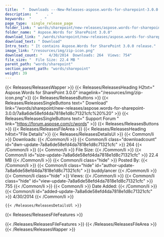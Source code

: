 ```yaml
---
title:  "  Downloads ---New-Releases-aspose.words-for-sharepoint-3.0.0 . " 
description:  "    . " 
keywords:  "    . " 
page_type:  single_release_page
folder_link: " words/sharepoint/new-releases/aspose.words-for-sharepoint-3.0.0/"
folder_name: " Aspose.Words for SharePoint 3.0.0"
download_link: " /words/sharepoint/new-releases/aspose.words-for-sharepoint-3.0.0/7a8a6de58efd4da7818e1d8c71321cfc"
download_text: " Download"
Intro_text: " It contains Aspose.Words for SharePoint 3.0.0 release."
image_link: "/resources/img/zip-icon.png"
download_count: "   4/30/2014  Downloads: 264  Views: 754"
file_size: "  File Size: 22.4 MB "
parent_path: "words/sharepoint"
section_parent_path: "words/sharepoint"
weight: 39 
---
```


{{< Releases/ReleasesWapper >}}
  {{< Releases/ReleasesHeading H2txt=" Aspose.Words for SharePoint 3.0.0" imagelink="/resources/img/zip-icon.png">}}
  {{< Releases/ReleasesButtons >}}
    {{< Releases/ReleasesSingleButtons text=" Download" link="/words/sharepoint/new-releases/aspose.words-for-sharepoint-3.0.0/7a8a6de58efd4da7818e1d8c71321cfc%20%20" >}}
    {{< Releases/ReleasesSingleButtons text=" Support Forum " link="https://forum.aspose.com/c/words" >}}
  {{< Releases/ReleasesButtons >}}
  {{< Releases/ReleasesFileArea >}}
    {{< Releases/ReleasesHeading h4txt="File Details">}}
    {{< Releases/ReleasesDetailsUl >}}
            {{< Common/li  >}} Downloads: {{< /Common/li >}} 
      {{< Common/li class="downloadcount" id="dwn-update-7a8a6de58efd4da7818e1d8c71321cfc" >}} 264 {{< /Common/li >}} 
      {{< Common/li  >}} File Size: {{< /Common/li >}} 
      {{< Common/li id="size-update-7a8a6de58efd4da7818e1d8c71321cfc" >}} 22.4 MB {{< /Common/li >}} 
      {{< Common/li  class="hide" >}} Posted By: {{< /Common/li >}} 
      {{< Common/li class="hide" id="author-update-7a8a6de58efd4da7818e1d8c71321cfc" >}} buddylancer {{< /Common/li >}} 
      {{< Common/li class="hide"  >}} Views: {{< /Common/li >}} 
      {{< Common/li class="hide" id="view-update-7a8a6de58efd4da7818e1d8c71321cfc" >}} 755 {{< /Common/li >}} 
      {{< Common/li  >}} Date Added: {{< /Common/li >}} 
      {{< Common/li id="added-update-7a8a6de58efd4da7818e1d8c71321cfc" >}} 4/30/2014 {{< /Common/li >}} 

    {{< /Releases/ReleasesDetailsUl >}}

  {{< Releases/ReleasesFileFeatures >}}
      
  {{< /Releases/ReleasesFileFeatures >}}
 {{< /Releases/ReleasesFileArea >}}
{{< /Releases/ReleasesWapper >}}


